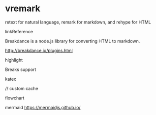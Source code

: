# vremark

retext for natural language, remark for markdown, and rehype for HTML

linkReference


Breakdance is a node.js library for converting HTML to markdown.


http://breakdance.io/plugins.html

highlight



Breaks support


katex



// custom cache 

flowchart



mermaid
https://mermaidjs.github.io/

